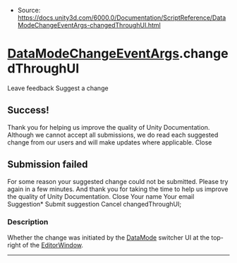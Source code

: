 * Source: https://docs.unity3d.com/6000.0/Documentation/ScriptReference/DataModeChangeEventArgs-changedThroughUI.html

#  [DataModeChangeEventArgs](https://docs.unity3d.com/6000.0/Documentation/ScriptReference/DataModeChangeEventArgs.html).changedThroughUI
Leave feedback
Suggest a change
## Success!
Thank you for helping us improve the quality of Unity Documentation. Although we cannot accept all submissions, we do read each suggested change from our users and will make updates where applicable.
Close
## Submission failed
For some reason your suggested change could not be submitted. Please <a>try again</a> in a few minutes. And thank you for taking the time to help us improve the quality of Unity Documentation.
Close
Your name Your email Suggestion* Submit suggestion
Cancel
changedThroughUI; 
### Description
Whether the change was initiated by the [DataMode](https://docs.unity3d.com/6000.0/Documentation/ScriptReference/DataMode.html) switcher UI at the top-right of the [EditorWindow](https://docs.unity3d.com/6000.0/Documentation/ScriptReference/EditorWindow.html).
* * *
